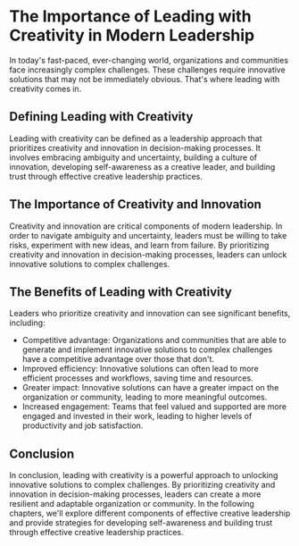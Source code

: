 The Importance of Leading with Creativity in Modern Leadership
============================================================================

In today's fast-paced, ever-changing world, organizations and communities face increasingly complex challenges. These challenges require innovative solutions that may not be immediately obvious. That's where leading with creativity comes in.

Defining Leading with Creativity
--------------------------------

Leading with creativity can be defined as a leadership approach that prioritizes creativity and innovation in decision-making processes. It involves embracing ambiguity and uncertainty, building a culture of innovation, developing self-awareness as a creative leader, and building trust through effective creative leadership practices.

The Importance of Creativity and Innovation
-------------------------------------------

Creativity and innovation are critical components of modern leadership. In order to navigate ambiguity and uncertainty, leaders must be willing to take risks, experiment with new ideas, and learn from failure. By prioritizing creativity and innovation in decision-making processes, leaders can unlock innovative solutions to complex challenges.

The Benefits of Leading with Creativity
---------------------------------------

Leaders who prioritize creativity and innovation can see significant benefits, including:

* Competitive advantage: Organizations and communities that are able to generate and implement innovative solutions to complex challenges have a competitive advantage over those that don't.
* Improved efficiency: Innovative solutions can often lead to more efficient processes and workflows, saving time and resources.
* Greater impact: Innovative solutions can have a greater impact on the organization or community, leading to more meaningful outcomes.
* Increased engagement: Teams that feel valued and supported are more engaged and invested in their work, leading to higher levels of productivity and job satisfaction.

Conclusion
----------

In conclusion, leading with creativity is a powerful approach to unlocking innovative solutions to complex challenges. By prioritizing creativity and innovation in decision-making processes, leaders can create a more resilient and adaptable organization or community. In the following chapters, we'll explore different components of effective creative leadership and provide strategies for developing self-awareness and building trust through effective creative leadership practices.
